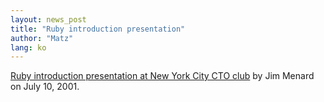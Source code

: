 ```yaml
---
layout: news_post
title: "Ruby introduction presentation"
author: "Matz"
lang: ko
---
```


[Ruby introduction presentation at New York City CTO club][1] by Jim
Menard on July 10, 2001.



[1]: http://www.io.com/~jimm/downloads/rubytalk/
